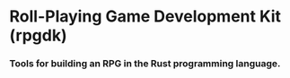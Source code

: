 # Roll-Playing Game Development Kit (rpgdk)
### Tools for building an RPG in the Rust programming language.

